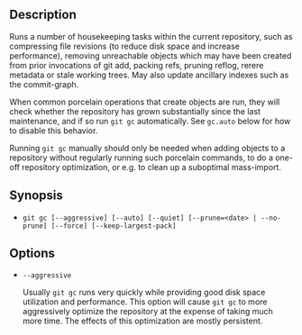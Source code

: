## Description

Runs a number of housekeeping tasks within the current repository, such as compressing file revisions (to reduce disk space and increase performance), removing unreachable objects which may have been created from prior invocations of git add, packing refs, pruning reflog, rerere metadata or stale working trees. May also update ancillary indexes such as the commit-graph.

When common porcelain operations that create objects are run, they will check whether the repository has grown substantially since the last maintenance, and if so run `git gc` automatically. See `gc.auto` below for how to disable this behavior.

Running `git gc` manually should only be needed when adding objects to a repository without regularly running such porcelain commands, to do a one-off repository optimization, or e.g. to clean up a suboptimal mass-import.

## Synopsis

- `git gc [--aggressive] [--auto] [--quiet] [--prune=<date> | --no-prune] [--force] [--keep-largest-pack]`

## Options

- `--aggressive`

    Usually `git gc` runs very quickly while providing good disk space utilization and performance. This option will cause `git gc` to more aggressively optimize the repository at the expense of taking much more time. The effects of this optimization are mostly persistent.
